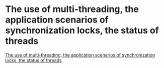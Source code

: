 # The use of multi-threading, the application scenarios of synchronization locks, the status of threads
[The use of multi-threading, the application scenarios of synchronization locks, the status of threads](https://aiwithcloud.com/2022/09/19/the_use_of_multi_threading_the_application_scenarios_of_synchronization_locks_the_status_of_threads/)
